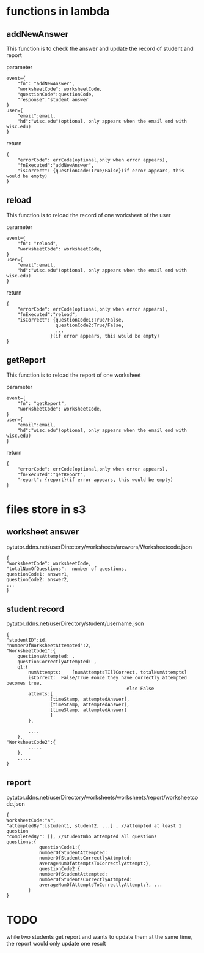 # functions in lambda

## addNewAnswer

This function is to check the answer and update the record of student and report

parameter  
	
	event={
        "fn": "addNewAnswer",
        "worksheetCode": worksheetCode,
        "questionCode":questionCode,
        "response":"student answer
    }
    user={
        "email":email,
        "hd":"wisc.edu"(optional, only appears when the email end with wisc.edu)
    }

return 
		
	{
        "errorCode": errCode(optional,only when error appears),
        "fnExecuted":"addNewAnswer",
        "isCorrect": {questionCode:True/False}(if error appears, this would be empty) 
    }  

## reload

This function is to reload the record of one worksheet of the user

parameter  
	
	event={
        "fn": "reload",
        "worksheetCode": worksheetCode,
    }
    user={
        "email":email,
        "hd":"wisc.edu"(optional, only appears when the email end with wisc.edu)
    }

return 

	{
        "errorCode": errCode(optional,only when error appears),
        "fnExecuted":"reload",
        "isCorrect": {questionCode1:True/False,
            	      questionCode2:True/False,
            	      ...
     				}(if error appears, this would be empty) 
    }  

## getReport


This function is to reload the report of one worksheet 

parameter  

	event={
        "fn": "getReport",
        "worksheetCode": worksheetCode,
    }
    user={
        "email":email,
        "hd":"wisc.edu"(optional, only appears when the email end with wisc.edu)
    }

return 
	
	{
        "errorCode": errCode(optional,only when error appears),
        "fnExecuted":"getReport",
        "report": {report}(if error appears, this would be empty) 
    }

# files store in s3 

## worksheet answer 

pytutor.ddns.net/userDirectory/worksheets/answers/Worksheetcode.json
	
	{
    "worksheetCode": worksheetCode,
    "totalNumOfQuestions":  number of questions,  
    questionCode1: answer1,
    questionCode2: answer2,
    ...
    }

## student record

pytutor.ddns.net/userDirectory/student/username.json

	{
    "studentID":id,
    "numberOfWorksheetAttempted":2,
    "WorksheetCode1":{
		questionsAttempted: ,
		questionCorrectlyAttempted: ,
        q1:{
			numAttempts:	[numAttemptsTIllCorrect, totalNumAttempts]
			isCorrect:	False/True #once they have correctly attempted becomes true,
												else False
			attemts:[
					[timeStamp, attemptedAnswer],
					[timeStamp, attemptedAnswer],
					[timeStamp, attemptedAnswer]								
					]
			},
            		
			....
    	},
    "WorksheetCode2":{
            .....
    	},
        .....
    }

## report

pytutor.ddns.net/userDirectory/worksheets/worksheets/report/worksheetcode.json 

	{
    WorksheetCode:"a",
    "attemptedBy":[student1, student2, ...] , //attempted at least 1 question
    "completedBy": [], //studentWho attempted all questions
    questions:{
                questionCode1:{
                numberOfStudentAttempted:
                numberOfStudentsCorrectlyAttmpted:
                averageNumOfAttemptsToCorrectlyAttempt:},
                questionCode2:{
                numberOfStudentAttempted:
                numberOfStudentsCorrectlyAttmpted:
                averageNumOfAttemptsToCorrectlyAttempt:}, ...
            }
	}

# TODO

while two students get report and wants to update them at the same time, the report would only update one result

